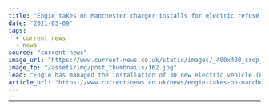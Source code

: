 ```yaml
---
title: "Engie takes on Manchester charger installs for electric refuse vehicle rollout"
date: "2021-03-09"
tags: 
  - current news
  - news
source: "current news"
image_url: "https://www.current-news.co.uk/static/images/_400x400_crop_center-center/Biffa-1030x579.jpg"
image_fp: "/assets/img/post_thumbnails/162.jpg"
lead: "​Engie has managed the installation of 30 new electric vehicle (EV) chargers as part of a rollout of electric refuse vehicles in Manchester."
article_url: "https://www.current-news.co.uk/news/engie-takes-on-manchester-charger-installs-for-electric-refuse-vehicle-rollout?utm_source=rss-feeds&utm_medium=rss&utm_campaign=rss"
---
```


---
